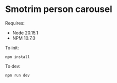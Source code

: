 # Smotrim person carousel

Requires:

- Node 20.15.1
- NPM 10.7.0

To init:
```
npm install
```

To dev:
```
npm run dev
```